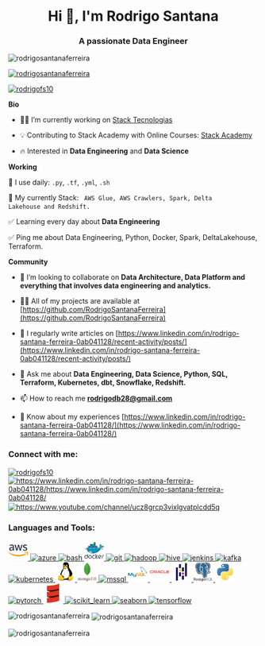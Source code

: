 <h1 align="center">Hi 👋, I'm Rodrigo Santana</h1>
<h3 align="center">A passionate Data Engineer</h3>

<p align="left"> <img src="https://komarev.com/ghpvc/?username=rodrigosantanaferreira&label=Profile%20views&color=0e75b6&style=flat" alt="rodrigosantanaferreira" /> </p>

<p align="left"> <a href="https://github.com/ryo-ma/github-profile-trophy"><img src="https://github-profile-trophy.vercel.app/?username=rodrigosantanaferreira" alt="rodrigosantanaferreira" /></a> </p>

<p align="left"> <a href="https://twitter.com/rodrigofs10" target="blank"><img src="https://img.shields.io/twitter/follow/rodrigofs10?logo=twitter&style=for-the-badge" alt="rodrigofs10" /></a> </p>

**Bio**

- 👷‍♂️ I’m currently working on [Stack Tecnologias](http://stacktecnologias.com.br/)

- 💡 Contributing to Stack Academy with Online Courses: [Stack Academy](https://stackacademy.com.br/)

- 🔥 Interested in  **Data Engineering** and **Data Science**

**Working**

🚀 I use daily: <code>.py</code>, <code>.tf</code>, <code>.yml</code>, <code>.sh</code>

🚀 My currently Stack: <code> AWS Glue, AWS Crawlers, Spark, Delta Lakehouse and Redshift.</code>

✅ Learning every day about **Data Engineering**

✅ Ping me about Data Engineering, Python, Docker, Spark, DeltaLakehouse, Terraform.


**Community**

- 👯 I’m looking to collaborate on **Data Architecture, Data Platform and everything that involves data engineering and analytics.**

- 👨‍💻 All of my projects are available at [https://github.com/RodrigoSantanaFerreira](https://github.com/RodrigoSantanaFerreira)

- 📝 I regularly write articles on [https://www.linkedin.com/in/rodrigo-santana-ferreira-0ab041128/recent-activity/posts/](https://www.linkedin.com/in/rodrigo-santana-ferreira-0ab041128/recent-activity/posts/)

- 💬 Ask me about **Data Engineering, Data Science, Python, SQL, Terraform, Kubernetes, dbt, Snowflake, Redshift.**

- 📫 How to reach me **rodrigodb28@gmail.com**

- 📄 Know about my experiences [https://www.linkedin.com/in/rodrigo-santana-ferreira-0ab041128/](https://www.linkedin.com/in/rodrigo-santana-ferreira-0ab041128/)

<h3 align="left">Connect with me:</h3>
<p align="left">
<a href="https://twitter.com/rodrigofs10" target="blank"><img align="center" src="https://raw.githubusercontent.com/rahuldkjain/github-profile-readme-generator/master/src/images/icons/Social/twitter.svg" alt="rodrigofs10" height="30" width="40" /></a>
<a href="https://linkedin.com/in/https://www.linkedin.com/in/rodrigo-santana-ferreira-0ab041128/https://www.linkedin.com/in/rodrigo-santana-ferreira-0ab041128/" target="blank"><img align="center" src="https://raw.githubusercontent.com/rahuldkjain/github-profile-readme-generator/master/src/images/icons/Social/linked-in-alt.svg" alt="https://www.linkedin.com/in/rodrigo-santana-ferreira-0ab041128/https://www.linkedin.com/in/rodrigo-santana-ferreira-0ab041128/" height="30" width="40" /></a>
<a href="https://www.youtube.com/c/https://www.youtube.com/channel/ucz8grcp3vixlgvatplcdd5q" target="blank"><img align="center" src="https://raw.githubusercontent.com/rahuldkjain/github-profile-readme-generator/master/src/images/icons/Social/youtube.svg" alt="https://www.youtube.com/channel/ucz8grcp3vixlgvatplcdd5q" height="30" width="40" /></a>
</p>

<h3 align="left">Languages and Tools:</h3>
<p align="left"> <a href="https://aws.amazon.com" target="_blank" rel="noreferrer"> <img src="https://raw.githubusercontent.com/devicons/devicon/master/icons/amazonwebservices/amazonwebservices-original-wordmark.svg" alt="aws" width="40" height="40"/> </a> <a href="https://azure.microsoft.com/en-in/" target="_blank" rel="noreferrer"> <img src="https://www.vectorlogo.zone/logos/microsoft_azure/microsoft_azure-icon.svg" alt="azure" width="40" height="40"/> </a> <a href="https://www.gnu.org/software/bash/" target="_blank" rel="noreferrer"> <img src="https://www.vectorlogo.zone/logos/gnu_bash/gnu_bash-icon.svg" alt="bash" width="40" height="40"/> </a> <a href="https://www.docker.com/" target="_blank" rel="noreferrer"> <img src="https://raw.githubusercontent.com/devicons/devicon/master/icons/docker/docker-original-wordmark.svg" alt="docker" width="40" height="40"/> </a> <a href="https://git-scm.com/" target="_blank" rel="noreferrer"> <img src="https://www.vectorlogo.zone/logos/git-scm/git-scm-icon.svg" alt="git" width="40" height="40"/> </a> <a href="https://hadoop.apache.org/" target="_blank" rel="noreferrer"> <img src="https://www.vectorlogo.zone/logos/apache_hadoop/apache_hadoop-icon.svg" alt="hadoop" width="40" height="40"/> </a> <a href="https://hive.apache.org/" target="_blank" rel="noreferrer"> <img src="https://www.vectorlogo.zone/logos/apache_hive/apache_hive-icon.svg" alt="hive" width="40" height="40"/> </a> <a href="https://www.jenkins.io" target="_blank" rel="noreferrer"> <img src="https://www.vectorlogo.zone/logos/jenkins/jenkins-icon.svg" alt="jenkins" width="40" height="40"/> </a> <a href="https://kafka.apache.org/" target="_blank" rel="noreferrer"> <img src="https://www.vectorlogo.zone/logos/apache_kafka/apache_kafka-icon.svg" alt="kafka" width="40" height="40"/> </a> <a href="https://kubernetes.io" target="_blank" rel="noreferrer"> <img src="https://www.vectorlogo.zone/logos/kubernetes/kubernetes-icon.svg" alt="kubernetes" width="40" height="40"/> </a> <a href="https://www.linux.org/" target="_blank" rel="noreferrer"> <img src="https://raw.githubusercontent.com/devicons/devicon/master/icons/linux/linux-original.svg" alt="linux" width="40" height="40"/> </a> <a href="https://www.mongodb.com/" target="_blank" rel="noreferrer"> <img src="https://raw.githubusercontent.com/devicons/devicon/master/icons/mongodb/mongodb-original-wordmark.svg" alt="mongodb" width="40" height="40"/> </a> <a href="https://www.microsoft.com/en-us/sql-server" target="_blank" rel="noreferrer"> <img src="https://www.svgrepo.com/show/303229/microsoft-sql-server-logo.svg" alt="mssql" width="40" height="40"/> </a> <a href="https://www.mysql.com/" target="_blank" rel="noreferrer"> <img src="https://raw.githubusercontent.com/devicons/devicon/master/icons/mysql/mysql-original-wordmark.svg" alt="mysql" width="40" height="40"/> </a> <a href="https://www.oracle.com/" target="_blank" rel="noreferrer"> <img src="https://raw.githubusercontent.com/devicons/devicon/master/icons/oracle/oracle-original.svg" alt="oracle" width="40" height="40"/> </a> <a href="https://pandas.pydata.org/" target="_blank" rel="noreferrer"> <img src="https://raw.githubusercontent.com/devicons/devicon/2ae2a900d2f041da66e950e4d48052658d850630/icons/pandas/pandas-original.svg" alt="pandas" width="40" height="40"/> </a> <a href="https://www.postgresql.org" target="_blank" rel="noreferrer"> <img src="https://raw.githubusercontent.com/devicons/devicon/master/icons/postgresql/postgresql-original-wordmark.svg" alt="postgresql" width="40" height="40"/> </a> <a href="https://www.python.org" target="_blank" rel="noreferrer"> <img src="https://raw.githubusercontent.com/devicons/devicon/master/icons/python/python-original.svg" alt="python" width="40" height="40"/> </a> <a href="https://pytorch.org/" target="_blank" rel="noreferrer"> <img src="https://www.vectorlogo.zone/logos/pytorch/pytorch-icon.svg" alt="pytorch" width="40" height="40"/> </a> <a href="https://www.scala-lang.org" target="_blank" rel="noreferrer"> <img src="https://raw.githubusercontent.com/devicons/devicon/master/icons/scala/scala-original.svg" alt="scala" width="40" height="40"/> </a> <a href="https://scikit-learn.org/" target="_blank" rel="noreferrer"> <img src="https://upload.wikimedia.org/wikipedia/commons/0/05/Scikit_learn_logo_small.svg" alt="scikit_learn" width="40" height="40"/> </a> <a href="https://seaborn.pydata.org/" target="_blank" rel="noreferrer"> <img src="https://seaborn.pydata.org/_images/logo-mark-lightbg.svg" alt="seaborn" width="40" height="40"/> </a> <a href="https://www.tensorflow.org" target="_blank" rel="noreferrer"> <img src="https://www.vectorlogo.zone/logos/tensorflow/tensorflow-icon.svg" alt="tensorflow" width="40" height="40"/> </a> </p>

<p><img align="left" src="https://github-readme-stats.vercel.app/api/top-langs?username=rodrigosantanaferreira&show_icons=true&locale=en&layout=compact" alt="rodrigosantanaferreira" /></p>

<p>&nbsp;<img align="center" src="https://github-readme-stats.vercel.app/api?username=rodrigosantanaferreira&show_icons=true&locale=en" alt="rodrigosantanaferreira" /></p>

<p><img align="center" src="https://github-readme-streak-stats.herokuapp.com/?user=rodrigosantanaferreira&" alt="rodrigosantanaferreira" /></p>
